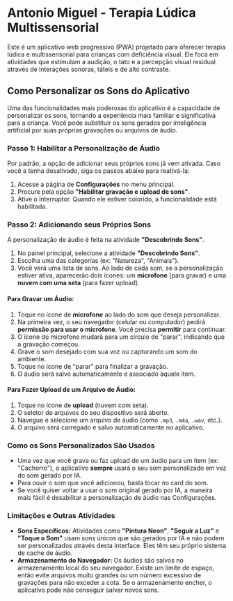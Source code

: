 # Antonio Miguel - Terapia Lúdica Multissensorial

Este é um aplicativo web progressivo (PWA) projetado para oferecer terapia lúdica e multissensorial para crianças com deficiência visual. Ele foca em atividades que estimulam a audição, o tato e a percepção visual residual através de interações sonoras, táteis e de alto contraste.

## Como Personalizar os Sons do Aplicativo

Uma das funcionalidades mais poderosas do aplicativo é a capacidade de personalizar os sons, tornando a experiência mais familiar e significativa para a criança. Você pode substituir os sons gerados por inteligência artificial por suas próprias gravações ou arquivos de áudio.

### Passo 1: Habilitar a Personalização de Áudio

Por padrão, a opção de adicionar seus próprios sons já vem ativada. Caso você a tenha desativado, siga os passos abaixo para reativá-la:

1.  Acesse a página de **Configurações** no menu principal.
2.  Procure pela opção **"Habilitar gravação e upload de sons"**.
3.  Ative o interruptor. Quando ele estiver colorido, a funcionalidade está habilitada.

### Passo 2: Adicionando seus Próprios Sons

A personalização de áudio é feita na atividade **"Descobrindo Sons"**.

1.  No painel principal, selecione a atividade **"Descobrindo Sons"**.
2.  Escolha uma das categorias (ex: "Natureza", "Animais").
3.  Você verá uma lista de sons. Ao lado de cada som, se a personalização estiver ativa, aparecerão dois ícones: um **microfone** (para gravar) e uma **nuvem com uma seta** (para fazer upload).

#### Para Gravar um Áudio:

1.  Toque no ícone de **microfone** ao lado do som que deseja personalizar.
2.  Na primeira vez, o seu navegador (celular ou computador) pedirá **permissão para usar o microfone**. Você precisa **permitir** para continuar.
3.  O ícone do microfone mudará para um círculo de "parar", indicando que a gravação começou.
4.  Grave o som desejado com sua voz ou capturando um som do ambiente.
5.  Toque no ícone de "parar" para finalizar a gravação.
6.  O áudio será salvo automaticamente e associado àquele item.

#### Para Fazer Upload de um Arquivo de Áudio:

1.  Toque no ícone de **upload** (nuvem com seta).
2.  O seletor de arquivos do seu dispositivo será aberto.
3.  Navegue e selecione um arquivo de áudio (como `.mp3`, `.m4a`, `.wav`, etc.).
4.  O arquivo será carregado e salvo automaticamente no aplicativo.

### Como os Sons Personalizados São Usados

-   Uma vez que você grava ou faz upload de um áudio para um item (ex: "Cachorro"), o aplicativo **sempre** usará o seu som personalizado em vez do som gerado por IA.
-   Para ouvir o som que você adicionou, basta tocar no card do som.
-   Se você quiser voltar a usar o som original gerado por IA, a maneira mais fácil é desabilitar a personalização de áudio nas Configurações.

### Limitações e Outras Atividades

-   **Sons Específicos:** Atividades como **"Pintura Neon"**, **"Seguir a Luz"** e **"Toque o Som"** usam sons únicos que são gerados por IA e não podem ser personalizados através desta interface. Eles têm seu próprio sistema de cache de áudio.
-   **Armazenamento do Navegador:** Os áudios são salvos no armazenamento local do seu navegador. Existe um limite de espaço, então evite arquivos muito grandes ou um número excessivo de gravações para não exceder a cota. Se o armazenamento encher, o aplicativo pode não conseguir salvar novos sons.
